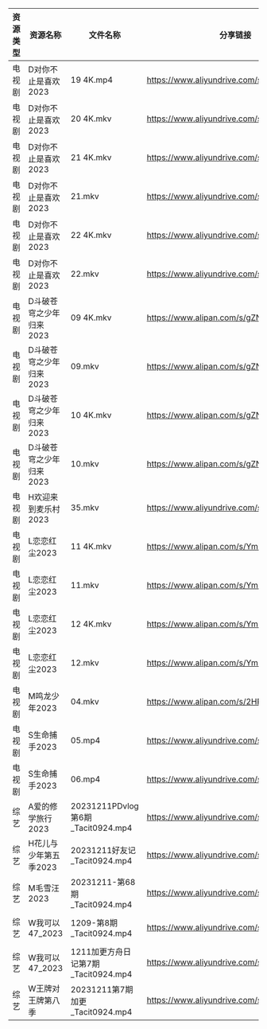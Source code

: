 | 资源类型 | 资源名称           | 文件名称                            | 分享链接                                      | 更新时间                |
| ---- | -------------- | ------------------------------- | ----------------------------------------- | ------------------- |
| 电视剧  | D对你不止是喜欢2023   | 19 4K.mp4                       | https://www.aliyundrive.com/s/MqQcSAv6wY1 | 2023-12-12 00:05:07 |
| 电视剧  | D对你不止是喜欢2023   | 20 4K.mkv                       | https://www.aliyundrive.com/s/MqQcSAv6wY1 | 2023-12-12 00:05:07 |
| 电视剧  | D对你不止是喜欢2023   | 21 4K.mkv                       | https://www.aliyundrive.com/s/MqQcSAv6wY1 | 2023-12-12 00:05:07 |
| 电视剧  | D对你不止是喜欢2023   | 21.mkv                          | https://www.aliyundrive.com/s/MqQcSAv6wY1 | 2023-12-12 00:05:06 |
| 电视剧  | D对你不止是喜欢2023   | 22 4K.mkv                       | https://www.aliyundrive.com/s/MqQcSAv6wY1 | 2023-12-12 00:05:06 |
| 电视剧  | D对你不止是喜欢2023   | 22.mkv                          | https://www.aliyundrive.com/s/MqQcSAv6wY1 | 2023-12-12 00:05:06 |
| 电视剧  | D斗破苍穹之少年归来2023 | 09 4K.mkv                       | https://www.alipan.com/s/gZNbx17BXE2      | 2023-12-12 00:05:11 |
| 电视剧  | D斗破苍穹之少年归来2023 | 09.mkv                          | https://www.alipan.com/s/gZNbx17BXE2      | 2023-12-12 00:05:10 |
| 电视剧  | D斗破苍穹之少年归来2023 | 10 4K.mkv                       | https://www.alipan.com/s/gZNbx17BXE2      | 2023-12-12 00:05:10 |
| 电视剧  | D斗破苍穹之少年归来2023 | 10.mkv                          | https://www.alipan.com/s/gZNbx17BXE2      | 2023-12-12 00:05:10 |
| 电视剧  | H欢迎来到麦乐村2023   | 35.mkv                          | https://www.aliyundrive.com/s/QrujKMCon12 | 2023-12-12 08:10:03 |
| 电视剧  | L恋恋红尘2023      | 11 4K.mkv                       | https://www.alipan.com/s/Ymbt5WiGP5K      | 2023-12-12 00:05:20 |
| 电视剧  | L恋恋红尘2023      | 11.mkv                          | https://www.alipan.com/s/Ymbt5WiGP5K      | 2023-12-12 00:05:20 |
| 电视剧  | L恋恋红尘2023      | 12 4K.mkv                       | https://www.alipan.com/s/Ymbt5WiGP5K      | 2023-12-12 00:05:19 |
| 电视剧  | L恋恋红尘2023      | 12.mkv                          | https://www.alipan.com/s/Ymbt5WiGP5K      | 2023-12-12 00:05:19 |
| 电视剧  | M鸣龙少年2023      | 04.mkv                          | https://www.alipan.com/s/2HR7qxnbZ7a      | 2023-12-12 00:05:25 |
| 电视剧  | S生命捕手2023      | 05.mp4                          | https://www.aliyundrive.com/s/Hu8asutVp75 | 2023-12-12 00:05:33 |
| 电视剧  | S生命捕手2023      | 06.mp4                          | https://www.aliyundrive.com/s/Hu8asutVp75 | 2023-12-12 00:05:32 |
| 综艺   | A爱的修学旅行2023    | 20231211PDvlog第6期_Tacit0924.mp4 | https://www.aliyundrive.com/s/EE9WNi94Ftz | 2023-12-12 00:05:40 |
| 综艺   | H花儿与少年第五季2023  | 20231211好友记_Tacit0924.mp4       | https://www.aliyundrive.com/s/Rb3k2hgSjHJ | 2023-12-12 00:05:50 |
| 综艺   | M毛雪汪2023       | 20231211-第68期_Tacit0924.mp4     | https://www.aliyundrive.com/s/asPqfgPRqAg | 2023-12-12 00:06:00 |
| 综艺   | W我可以47_2023    | 1209-第8期_Tacit0924.mp4          | https://www.aliyundrive.com/s/gJexcigG6Qr | 2023-12-12 00:06:17 |
| 综艺   | W我可以47_2023    | 1211加更方舟日记第7期_Tacit0924.mp4     | https://www.aliyundrive.com/s/gJexcigG6Qr | 2023-12-12 00:06:17 |
| 综艺   | W王牌对王牌第八季      | 20231211第7期加更_Tacit0924.mp4     | https://www.aliyundrive.com/s/msfoWynj5eP | 2023-12-12 00:06:20 |

